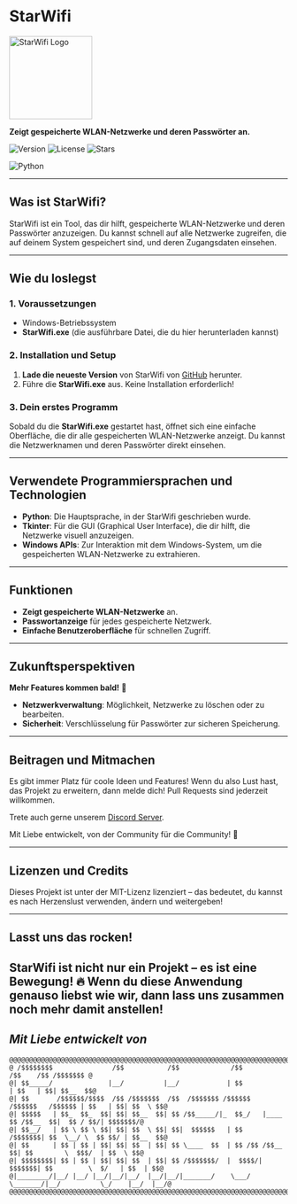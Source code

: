# **StarWifi**  

<img src="logo.ico" alt="StarWifi Logo" width="150"/>

**Zeigt gespeicherte WLAN-Netzwerke und deren Passwörter an.**

![Version](https://img.shields.io/badge/version-1.0.2-purple) ![License](https://img.shields.io/badge/license-MIT-purple) ![Stars](https://img.shields.io/github/stars/eministarvr/star-wifi?style=social)

![Python](https://img.shields.io/badge/Python-%233776AB.svg?style=flat&logo=python&logoColor=white)

---

## **Was ist StarWifi?**

StarWifi ist ein Tool, das dir hilft, gespeicherte WLAN-Netzwerke und deren Passwörter anzuzeigen. Du kannst schnell auf alle Netzwerke zugreifen, die auf deinem System gespeichert sind, und deren Zugangsdaten einsehen.

---

## **Wie du loslegst**

### **1. Voraussetzungen**
- Windows-Betriebssystem
- **StarWifi.exe** (die ausführbare Datei, die du hier herunterladen kannst)

### **2. Installation und Setup**
1. **Lade die neueste Version** von StarWifi von [GitHub](https://github.com/EministarVR/star-wifi) herunter.
2. Führe die **StarWifi.exe** aus. Keine Installation erforderlich!

### **3. Dein erstes Programm**
Sobald du die **StarWifi.exe** gestartet hast, öffnet sich eine einfache Oberfläche, die dir alle gespeicherten WLAN-Netzwerke anzeigt. Du kannst die Netzwerknamen und deren Passwörter direkt einsehen.

---

## **Verwendete Programmiersprachen und Technologien**

- **Python**: Die Hauptsprache, in der StarWifi geschrieben wurde.
- **Tkinter**: Für die GUI (Graphical User Interface), die dir hilft, die Netzwerke visuell anzuzeigen.
- **Windows APIs**: Zur Interaktion mit dem Windows-System, um die gespeicherten WLAN-Netzwerke zu extrahieren.

---

## **Funktionen**

- **Zeigt gespeicherte WLAN-Netzwerke** an.
- **Passwortanzeige** für jedes gespeicherte Netzwerk.
- **Einfache Benutzeroberfläche** für schnellen Zugriff.

---

## **Zukunftsperspektiven**

**Mehr Features kommen bald!** 🚀

- **Netzwerkverwaltung**: Möglichkeit, Netzwerke zu löschen oder zu bearbeiten.
- **Sicherheit**: Verschlüsselung für Passwörter zur sicheren Speicherung.

---

## **Beitragen und Mitmachen**

Es gibt immer Platz für coole Ideen und Features! Wenn du also Lust hast, das Projekt zu erweitern, dann melde dich! Pull Requests sind jederzeit willkommen.

Trete auch gerne unserem [Discord Server](https://discord.gg/EW9f9qeubm).

Mit Liebe entwickelt, von der Community für die Community! 💖

---

## **Lizenzen und Credits**

Dieses Projekt ist unter der MIT-Lizenz lizenziert – das bedeutet, du kannst es nach Herzenslust verwenden, ändern und weitergeben!

---

## **Lasst uns das rocken!**

StarWifi ist nicht nur ein Projekt – es ist eine Bewegung! 🔥 Wenn du diese Anwendung genauso liebst wie wir, dann lass uns zusammen noch mehr damit anstellen!
---
## *Mit Liebe entwickelt von*
```
@@@@@@@@@@@@@@@@@@@@@@@@@@@@@@@@@@@@@@@@@@@@@@@@@@@@@@@@@@@@@@@@@@@@@@@@@@@@@@@@@@@@@@@@@@@@@@@@@@@@@@@@@
@ /$$$$$$$$               /$$           /$$             /$$                         /$$    /$$ /$$$$$$$ @
@| $$_____/              |__/          |__/            | $$                        | $$   | $$| $$__  $$@
@| $$       /$$$$$$/$$$$  /$$ /$$$$$$$  /$$  /$$$$$$$ /$$$$$$    /$$$$$$   /$$$$$$ | $$   | $$| $$  \ $$@
@| $$$$$   | $$_  $$_  $$| $$| $$__  $$| $$ /$$_____/|_  $$_/   |____  $$ /$$__  $$|  $$ / $$/| $$$$$$$/@
@| $$__/   | $$ \ $$ \ $$| $$| $$  \ $$| $$|  $$$$$$   | $$      /$$$$$$$| $$  \__/ \  $$ $$/ | $$__  $$@
@| $$      | $$ | $$ | $$| $$| $$  | $$| $$ \____  $$  | $$ /$$ /$$__  $$| $$        \  $$$/  | $$  \ $$@
@| $$$$$$$$| $$ | $$ | $$| $$| $$  | $$| $$ /$$$$$$$/  |  $$$$/|  $$$$$$$| $$         \  $/   | $$  | $$@
@|________/|__/ |__/ |__/|__/|__/  |__/|__/|_______/    \___/   \_______/|__/          \_/    |__/  |__/@
@@@@@@@@@@@@@@@@@@@@@@@@@@@@@@@@@@@@@@@@@@@@@@@@@@@@@@@@@@@@@@@@@@@@@@@@@@@@@@@@@@@@@@@@@@@@@@@@@@@@@@@@@
```

